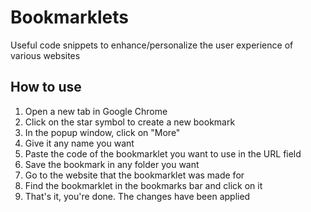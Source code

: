 # Bookmarklets
Useful code snippets to enhance/personalize the user experience of various websites

## How to use
1. Open a new tab in Google Chrome
2. Click on the star symbol to create a new bookmark
3. In the popup window, click on "More"
4. Give it any name you want
5. Paste the code of the bookmarklet you want to use in the URL field
6. Save the bookmark in any folder you want
7. Go to the website that the bookmarklet was made for
8. Find the bookmarklet in the bookmarks bar and click on it
9. That's it, you're done. The changes have been applied
